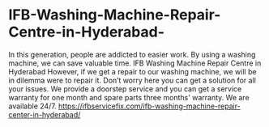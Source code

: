 # IFB-Washing-Machine-Repair-Centre-in-Hyderabad-
In this generation, people are addicted to easier work. By using a washing machine, we can save valuable time. IFB Washing Machine Repair Centre in Hyderabad However, if we get a repair to our washing machine, we will be in dilemma were to repair it. Don’t worry here you can get a solution for all your issues. We provide a doorstep service and you can get a service warranty for one month and spare parts three months' warranty. We are available 24/7. https://ifbservicefix.com/ifb-washing-machine-repair-center-in-hyderabad/
